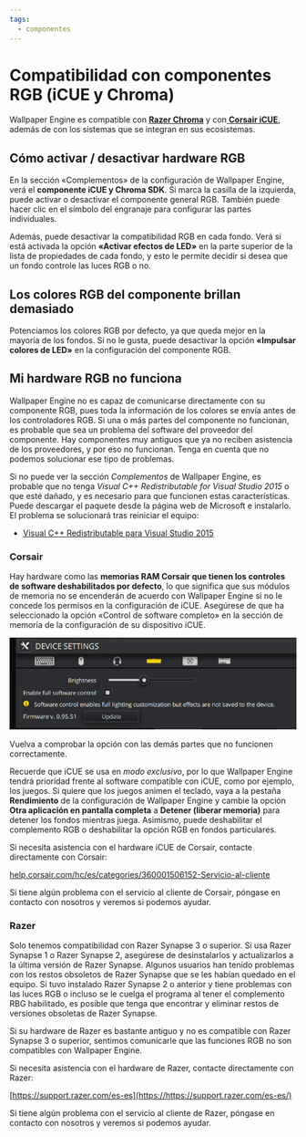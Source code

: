 ```yaml
---
tags:
  - componentes
---
```


# Compatibilidad con componentes RGB (iCUE y Chroma)

Wallpaper Engine es compatible con [**Razer Chroma**](https://www.razer.com/chroma) y con[ **Corsair iCUE**](https://www.corsair.com/icue), además de con los sistemas que se integran en sus ecosistemas.

## Cómo activar / desactivar hardware RGB

En la sección «Complementos» de la configuración de Wallpaper Engine, verá el **componente iCUE y Chroma SDK**. Si marca la casilla de la izquierda, puede activar o desactivar el componente general RGB. También puede hacer clic en el símbolo del engranaje para configurar las partes individuales.

Además, puede desactivar la compatibilidad RGB en cada fondo. Verá si está activada la opción **«Activar efectos de LED»** en la parte superior de la lista de propiedades de cada fondo, y esto le permite decidir si desea que un fondo controle las luces RGB o no.

## Los colores RGB del componente brillan demasiado

Potenciamos los colores RGB por defecto, ya que queda mejor en la mayoría de los fondos. Si no le gusta, puede desactivar la opción **«Impulsar colores de LED»** en la configuración del componente RGB.

## Mi hardware RGB no funciona

Wallpaper Engine no es capaz de comunicarse directamente con su componente RGB, pues toda la información de los colores se envía antes de los controladores RGB. Si una o más partes del componente no funcionan, es probable que sea un problema del software del proveedor del componente. Hay componentes muy antiguos que ya no reciben asistencia de los proveedores, y por eso no funcionan. Tenga en cuenta que no podemos solucionar ese tipo de problemas.

Si no puede ver la sección *Complementos* de Wallpaper Engine, es probable que no tenga *Visual C++ Redistributable for Visual Studio 2015* o que esté dañado, y es necesario para que funcionen estas características. Puede descargar el paquete desde la página web de Microsoft e instalarlo. El problema se solucionará tras reiniciar el equipo:

* [Visual C++ Redistributable para Visual Studio 2015](https://www.microsoft.com/es-es/download/details.aspx?id=48145)

### Corsair

Hay hardware como las **memorias RAM Corsair que tienen los controles de software deshabilitados por defecto**, lo que significa que sus módulos de memoria no se encenderán de acuerdo con Wallpaper Engine si no le concede los permisos en la configuración de iCUE. Asegúrese de que ha seleccionado la opción «Control de software completo» en la sección de memoria de la configuración de su dispositivo iCUE.

![Habilitar control de software completo en iCUE](./icue.png)

Vuelva a comprobar la opción con las demás partes que no funcionen correctamente.

Recuerde que iCUE se usa en *modo exclusivo*, por lo que Wallpaper Engine tendrá prioridad frente al software compatible con iCUE, como por ejemplo, los juegos. Si quiere que los juegos animen el teclado, vaya a la pestaña **Rendimiento** de la configuración de Wallpaper Engine y cambie la opción **Otra aplicación en pantalla completa** a **Detener (liberar memoria)** para detener los fondos mientras juega. Asimismo, puede deshabilitar el complemento RGB o deshabilitar la opción RGB en fondos particulares.

Si necesita asistencia con el hardware iCUE de Corsair, contacte directamente con Corsair:

[help.corsair.com/hc/es/categories/360001506152-Servicio-al-cliente](https://help.corsair.com/hc/es/categories/360001506152-Servicio-al-cliente/)

Si tiene algún problema con el servicio al cliente de Corsair, póngase en contacto con nosotros y veremos si podemos ayudar.

### Razer
Solo tenemos compatibilidad con Razer Synapse 3 o superior. Si usa Razer Synapse 1 o Razer Synapse 2, asegúrese de desinstalarlos y actualizarlos a la última versión de Razer Synapse. Algunos usuarios han tenido problemas con los restos obsoletos de Razer Synapse que se les habían quedado en el equipo. Si tuvo instalado Razer Synapse 2 o anterior y tiene problemas con las luces RGB o incluso se le cuelga el programa al tener el complemento RBG habilitado, es posible que tenga que encontrar y eliminar restos de versiones obsoletas de Razer Synapse.

Si su hardware de Razer es bastante antiguo y no es compatible con Razer Synapse 3 o superior, sentimos comunicarle que las funciones RGB no son compatibles con Wallpaper Engine.

Si necesita asistencia con el hardware de Razer, contacte directamente con Razer:

[https://support.razer.com/es-es](https://https://support.razer.com/es-es/)

Si tiene algún problema con el servicio al cliente de Razer, póngase en contacto con nosotros y veremos si podemos ayudar.